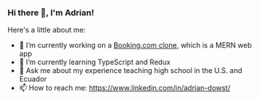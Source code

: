 ### Hi there 👋, I'm Adrian!

Here's a little about me:

- 🔭 I’m currently working on a [Booking.com clone](https://github.com/aadowst/code/tree/master/Code_Alongs/booking-app), which is a MERN web app
- 🌱 I’m currently learning TypeScript and Redux
- 💬 Ask me about my experience teaching high school in the U.S. and Ecuador
- 📫 How to reach me: https://www.linkedin.com/in/adrian-dowst/

